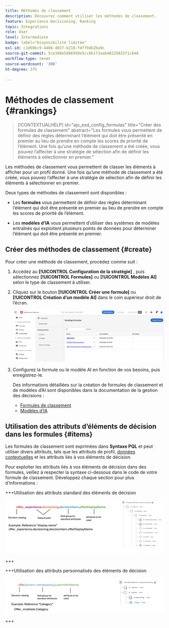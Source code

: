 ```yaml
---
title: Méthodes de classement
description: Découvrez comment utiliser les méthodes de classement.
feature: Experience Decisioning, Ranking
topic: Integrations
role: User
level: Intermediate
badge: label="Disponibilité limitée"
exl-id: c1d69bc9-4486-4037-b218-f4f704b2ba9c
source-git-commit: 5ce388e5d86950e5cc6b173aab48225825f1c648
workflow-type: tm+mt
source-wordcount: '308'
ht-degree: 37%

---
```


# Méthodes de classement {#rankings}

>[!CONTEXTUALHELP]
>id="ajo_exd_config_formulas"
>title="Créer des formules de classement"
>abstract="Les formules vous permettent de définir des règles déterminant l’élément qui doit être présenté en premier au lieu de prendre en compte les scores de priorité de l’élément. Une fois qu’une méthode de classement a été créée, vous pouvez l’affecter à une stratégie de sélection afin de définir les éléments à sélectionner en premier."

Les méthodes de classement vous permettent de classer les éléments à afficher pour un profil donné. Une fois qu’une méthode de classement a été créée, vous pouvez l’affecter à une stratégie de sélection afin de définir les éléments à sélectionner en premier.

Deux types de méthodes de classement sont disponibles :

* Les **formules** vous permettent de définir des règles déterminant l’élément qui doit être présenté en premier au lieu de prendre en compte les scores de priorité de l’élément.

* Les **modèles d’IA** vous permettent d’utiliser des systèmes de modèles entraînés qui exploitent plusieurs points de données pour déterminer l’élément qui doit être présenté en premier.

## Créer des méthodes de classement {#create}

Pour créer une méthode de classement, procédez comme suit :

1. Accédez au **[!UICONTROL Configuration de la stratégie]** , puis sélectionnez **[!UICONTROL Formules]** ou **[!UICONTROL Modèles AI]** selon le type de classement à utiliser.

1. Cliquez sur le bouton **[!UICONTROL Créer une formule]** ou **[!UICONTROL Création d’un modèle AI]** dans le coin supérieur droit de l’écran.

   ![](assets/ranking-create.png)

1. Configurez la formule ou le modèle AI en fonction de vos besoins, puis enregistrez-le.

   Des informations détaillées sur la création de formules de classement et de modèles d’AI sont disponibles dans la documentation de la gestion des décisions :

   * [Formules de classement](../offers/ranking/create-ranking-formulas.md)
   * [Modèles d’IA](../offers/ranking/ai-models.md)


## Utilisation des attributs d’éléments de décision dans les formules {#items}

Les formules de classement sont exprimées dans **Syntaxe PQL** et peut utiliser divers attributs, tels que les attributs de profil, [données contextuelles](context-data.md) et les attributs liés à vos éléments de décision.

Pour exploiter les attributs liés à vos éléments de décision dans des formules, veillez à respecter la syntaxe ci-dessous dans le code de votre formule de classement. Développez chaque section pour plus d’informations :

+++Utilisation des attributs standard des éléments de décision

![](assets/formula-attribute.png)

+++

+++Utilisation des attributs personnalisés des éléments de décision

![](assets/formula-attribute-custom.png)

+++
